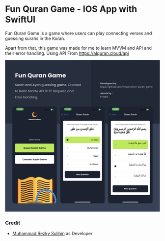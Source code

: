 # Fun Quran Game - IOS App with SwiftUI
Fun Quran Game is a game where users can play connecting verses and guessing surahs in the Koran.

Apart from that, this game was made for me to learn MVVM and API and their error handling. Using API From https://alquran.cloud/api

<img src="https://github.com/mrezkys/fun-quran-game/blob/main/FunQuranGame/shots.jpg" width="auto" height="auto" >


### Credit
- [Muhammad Rezky Sulihin](https://www.linkedin.com/in/mrezkys/) as Developer 
